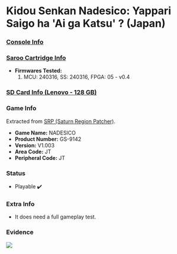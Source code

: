 # Kidou Senkan Nadesico: Yappari Saigo ha 'Ai ga Katsu' ? (Japan)

### [Console Info](../../../../Info/Consoles/VA13/README.md)

### [Saroo Cartridge Info](../../../../Info/Cartridges/RetroGameParadiseStore/1.32F/README.md)

- <b>Firmwares Tested:</b>
  1. MCU: 240316, SS: 240316, FPGA: 05 - v0.4

### [SD Card Info (Lenovo - 128 GB)](../../../../Info/SdCards/Lenovo/128GB/fat32/README.md)

### Game Info

Extracted from [SRP (Saturn Region Patcher)](https://segaxtreme.net/resources/saturn-region-patcher.81/download).

- <b>Game Name:</b> NADESICO
- <b>Product Number:</b> GS-9142
- <b>Version:</b> V1.003
- <b>Area Code:</b> JT
- <b>Peripheral Code:</b> JT

### Status

- Playable :heavy_check_mark:

### Extra Info

- It does need a full gameplay test.

### Evidence

[![](https://img.youtube.com/vi/TcOf_5BczhM/0.jpg)](https://www.youtube.com/watch?v=TcOf_5BczhM)
